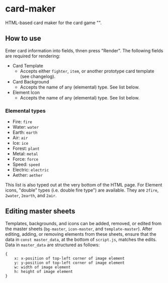 # card-maker

HTML-based card maker for the card game "".

## How to use

Enter card information into fields, thnen press "Render".
The following fields are required for rendering:

- Card Template
    - Accepts either `fighter`, `item`, or another prototype card template (see changelog).
- Card Background
    - Accepts the name of any (elemental) type. See list below.
- Element Icon
    - Accepts the name of any (elemental) type. See list below.

### Elemental types

- Fire: `fire`
- Water: `water`
- Earth: `earth`
- Air: `air`
- Ice: `ice`
- Forest: `plant`
- Metal: `metal`
- Force: `force`
- Speed: `speed`
- Electric: `electric`
- Aether: `aether`

This list is also typed out at the very bottom of the HTML page.
For Element icons, "double" types (i.e. double fire type") are available. They are `2fire`, `2water`, `2earth`, and `2air`.

## Editing master sheets

Templates, backgrounds, and icons can be added, removed, or edited from the master sheets (`bg-master`, `icon-master`, and `template-master`). After editing, adding, or removing elements from these sheets, ensure that the data in `const master_data`, at the bottom of `script.js`, matches the edits. Data in `master_data` are structured as follows:

```
{
    x: x-position of top-left corner of image element
    y: y-position of top-left corner of image element
    w: width of image element
    h: height of image element
}
```